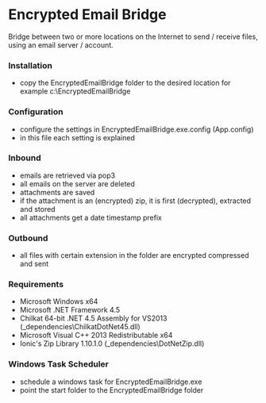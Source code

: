 # Encrypted Email Bridge

Bridge between two or more locations on the Internet to send / receive files, using an email server / account.

### Installation

- copy the EncryptedEmailBridge folder to the desired location for example c:\EncryptedEmailBridge

### Configuration

- configure the settings in EncryptedEmailBridge.exe.config (App.config)
- in this file each setting is explained

### Inbound

- emails are retrieved via pop3
- all emails on the server are deleted
- attachments are saved
- if the attachment is an (encrypted) zip, it is first (decrypted), extracted and stored
- all attachments get a date timestamp prefix

### Outbound

- all files with certain extension in the folder are encrypted compressed and sent

### Requirements

- Microsoft Windows x64
- Microsoft .NET Framework 4.5
- Chilkat 64-bit .NET 4.5 Assembly for VS2013 (_dependencies\ChilkatDotNet45.dll)
- Microsoft Visual C++ 2013 Redistributable x64
- Ionic's Zip Library 1.10.1.0 (_dependencies\DotNetZip.dll)

### Windows Task Scheduler

- schedule a windows task for EncryptedEmailBridge.exe
- point the start folder to the EncryptedEmailBridge folder
